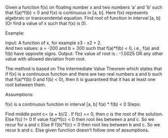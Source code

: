Given a function f(x) on floating number x and two numbers ‘a’ and ‘b’ such that f(a)*f(b) < 0 and f(x) is continuous in [a, b]. Here f(x) represents algebraic or transcendental equation. Find root of function in interval [a, b] (Or find a value of x such that f(x) is 0).


Example: 
 

Input: A function of x, for example x3 - x2 + 2.     
       And two values: a = -200 and b = 300 such that
       f(a)*f(b) < 0, i.e., f(a) and f(b) have
       opposite signs.
Output: The value of root is : -1.0025
        OR any other value with allowed
        deviation from root.

The method is based on The Intermediate Value Theorem which states that if f(x) is a continuous function and there are two real numbers a and b such that f(a)*f(b) 0 and f(b) < 0), then it is guaranteed that it has at least one root between them.

Assumptions: 
 

f(x) is a continuous function in interval [a, b]
f(a) * f(b) < 0
Steps: 
 

Find middle point c= (a + b)/2 .
If f(c) == 0, then c is the root of the solution.
Else f(c) != 0
If value f(a)*f(c) < 0 then root lies between a and c. So we recur for a and c
Else If f(b)*f(c) < 0 then root lies between b and c. So we recur b and c.
Else given function doesn’t follow one of assumptions.
